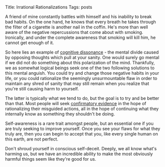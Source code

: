 Title: Irrational Rationalizations
Tags: posts

A friend of mine constantly battles with himself and his inability to break
bad habits. On the one hand, he knows that every breath he takes through the
filter of a cigarette is another nail in the coffin. He's more than well aware
of the negative repercussions that come about with smoking. Ironically, and
under the complete awareness that smoking will kill him, he cannot get enough
of it.



So here lies an example of [cognitive
dissonance](http://en.wikipedia.org/wiki/Cognitive_dissonance) \- the mental
divide caused by opposing thoughts which pull at your sanity. One would surely
go mental if we did not do something about this polarization of the mind.
Thankfully, we as somewhat logical beings seek one of the two following
solutions to this mental anguish. You could try and change those negative
habits in your life, or you could rationalize the seemingly unsurmountable
flaw in order to maintain any shred of sanity that may still remain when you
realize that you're still causing harm to yourself.



The latter is typically what we tend to do, but the goal is to try and be
better than that. Most people will seek [confirmatory
evidence](http://en.wikipedia.org/wiki/Confirmation_bias) in the hope of
rationalizing their misguided actions, all in the hope of continuing what they
internally know as something they shouldn't be doing.



Self-awareness is a rare trait amongst people, but an essential one if you are
truly seeking to improve yourself. Once you see your flaws for what they truly
are, then you can begin to accept that you, like every single human on this
earth, are not perfect.



Don't shroud yourself in conscious self-deceit. Deeply, we all know what's
harming us, but we have an incredible ability to make the most obviously
harmful things seem like they're good for us.

